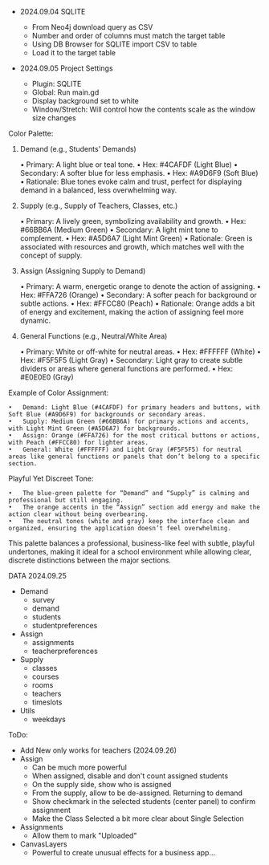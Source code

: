 - 2024.09.04 SQLITE
  - From Neo4j download query as CSV
  - Number and order of columns must match the target table
  - Using DB Browser for SQLITE import CSV to table
  - Load it to the target table

- 2024.09.05 Project Settings
  - Plugin: SQLITE
  - Global: Run main.gd
  - Display background set to white
  - Window/Stretch: Will control how the contents scale as the window size changes


Color Palette:

1. Demand (e.g., Students’ Demands)

	•	Primary: A light blue or teal tone.
	•	Hex: #4CAFDF (Light Blue)
	•	Secondary: A softer blue for less emphasis.
	•	Hex: #A9D6F9 (Soft Blue)
	•	Rationale: Blue tones evoke calm and trust, perfect for displaying demand in a balanced, less overwhelming way.

2. Supply (e.g., Supply of Teachers, Classes, etc.)

	•	Primary: A lively green, symbolizing availability and growth.
	•	Hex: #66BB6A (Medium Green)
	•	Secondary: A light mint tone to complement.
	•	Hex: #A5D6A7 (Light Mint Green)
	•	Rationale: Green is associated with resources and growth, which matches well with the concept of supply.

3. Assign (Assigning Supply to Demand)

	•	Primary: A warm, energetic orange to denote the action of assigning.
	•	Hex: #FFA726 (Orange)
	•	Secondary: A softer peach for background or subtle actions.
	•	Hex: #FFCC80 (Peach)
	•	Rationale: Orange adds a bit of energy and excitement, making the action of assigning feel more dynamic.

4. General Functions (e.g., Neutral/White Area)

	•	Primary: White or off-white for neutral areas.
	•	Hex: #FFFFFF (White)
	•	Hex: #F5F5F5 (Light Gray)
	•	Secondary: Light gray to create subtle dividers or areas where general functions are performed.
	•	Hex: #E0E0E0 (Gray)

Example of Color Assignment:

	•	Demand: Light Blue (#4CAFDF) for primary headers and buttons, with Soft Blue (#A9D6F9) for backgrounds or secondary areas.
	•	Supply: Medium Green (#66BB6A) for primary actions and accents, with Light Mint Green (#A5D6A7) for backgrounds.
	•	Assign: Orange (#FFA726) for the most critical buttons or actions, with Peach (#FFCC80) for lighter areas.
	•	General: White (#FFFFFF) and Light Gray (#F5F5F5) for neutral areas like general functions or panels that don’t belong to a specific section.

Playful Yet Discreet Tone:

	•	The blue-green palette for “Demand” and “Supply” is calming and professional but still engaging.
	•	The orange accents in the “Assign” section add energy and make the action clear without being overbearing.
	•	The neutral tones (white and gray) keep the interface clean and organized, ensuring the application doesn’t feel overwhelming.

This palette balances a professional, business-like feel with subtle, playful undertones, making it ideal for a school environment while allowing clear, discrete distinctions between the major sections.


DATA 2024.09.25
- Demand
  - survey
  - demand
  - students
  - studentpreferences
- Assign
  - assignments	
  - teacherpreferences
- Supply
  - classes
  - courses
  - rooms
  - teachers
  - timeslots
- Utils
  - weekdays


ToDo:
- Add New only works for teachers (2024.09.26)
- Assign
  - Can be much more powerful
  - When assigned, disable and don't count assigned students
  - On the supply side, show who is assigned
  - From the supply, allow to be de-assigned. Returning to demand
  - Show checkmark in the selected students (center panel) to confirm assignment
  - Make the Class Selected a bit more clear about Single Selection
- Assignments
  - Allow them to mark "Uploaded"
- CanvasLayers
  - Powerful to create unusual effects for a business app...